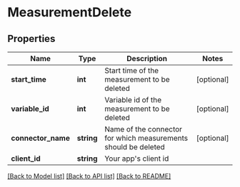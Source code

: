 # MeasurementDelete

## Properties
Name | Type | Description | Notes
------------ | ------------- | ------------- | -------------
**start_time** | **int** | Start time of the measurement to be deleted | [optional] 
**variable_id** | **int** | Variable id of the measurement to be deleted | [optional] 
**connector_name** | **string** | Name of the connector for which measurements should be deleted | [optional] 
**client_id** | **string** | Your app&#39;s client id | 

[[Back to Model list]](../README.md#documentation-for-models) [[Back to API list]](../README.md#documentation-for-api-endpoints) [[Back to README]](../README.md)


